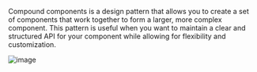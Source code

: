 Compound components is a design pattern that allows you to create a set of components that work together to form a larger, more complex component. This pattern is useful when you want to maintain a clear and structured API for your component while allowing for flexibility and customization.

![image](https://github.com/b-luis/scrimba-advanced-react/assets/139755358/faff1a58-08b0-482a-bf72-6b270dd3c903)
